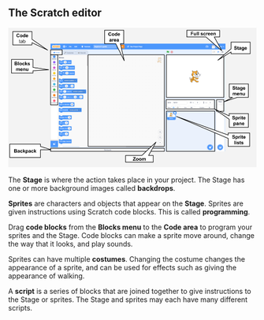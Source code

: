## The Scratch editor

![Labelled Scratch editor screenshot](images/scratch-interface.png)

The **Stage** is where the action takes place in your project. The Stage has one or more background images called **backdrops**.

**Sprites** are characters and objects that appear on the **Stage**. Sprites are given instructions using Scratch code blocks. This is called **programming**. 

Drag **code blocks** from the **Blocks menu** to the **Code area** to program your sprites and the Stage. Code blocks can make a sprite move around, change the way that it looks, and play sounds. 

Sprites can have multiple **costumes**. Changing the costume changes the appearance of a sprite, and can be used for effects such as giving the appearance of walking. 

A **script** is a series of blocks that are joined together to give instructions to the Stage or sprites. The Stage and sprites may each have many different scripts. 

